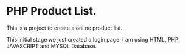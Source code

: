 # PHP Product List.
This is a project to create a online product list.

This initial stage we just created a login page.
I am using HTML, PHP, JAVASCRIPT and MYSQL Database.
